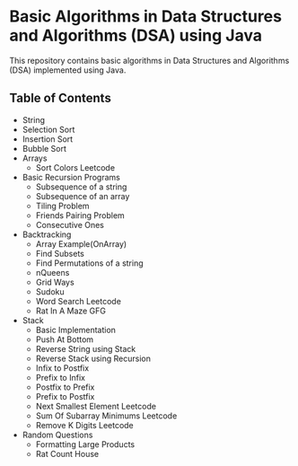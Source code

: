 # Basic Algorithms in Data Structures and Algorithms (DSA) using Java

This repository contains basic algorithms in Data Structures and Algorithms (DSA) implemented using Java.

## Table of Contents
- String
- Selection Sort
- Insertion Sort
- Bubble Sort
- Arrays
   - Sort Colors Leetcode
- Basic Recursion Programs
  - Subsequence of a string
  - Subsequence of an array
  - Tiling Problem
  - Friends Pairing Problem
  - Consecutive Ones
- Backtracking
  - Array Example(OnArray)
  - Find Subsets
  - Find Permutations of a string
  - nQueens
  - Grid Ways
  - Sudoku
  - Word Search Leetcode
  - Rat In A Maze GFG
- Stack
   - Basic Implementation
   - Push At Bottom
   - Reverse String using Stack
   - Reverse Stack using Recursion
   - Infix to Postfix
   - Prefix to Infix
   - Postfix to Prefix
   - Prefix to Postfix
   - Next Smallest Element Leetcode
   - Sum Of Subarray Minimums Leetcode
   - Remove K Digits Leetcode
- Random Questions
  - Formatting Large Products
  - Rat Count House

